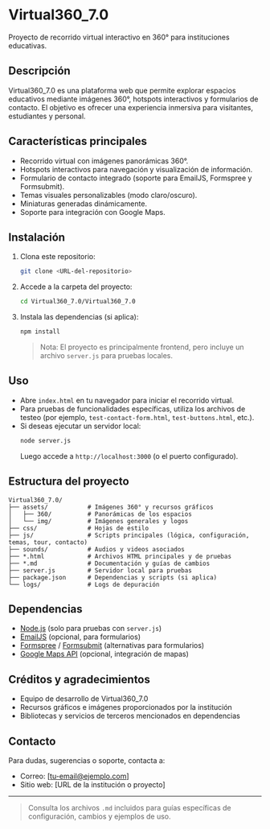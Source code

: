 # Virtual360_7.0

Proyecto de recorrido virtual interactivo en 360° para instituciones educativas.

## Descripción
Virtual360_7.0 es una plataforma web que permite explorar espacios educativos mediante imágenes 360°, hotspots interactivos y formularios de contacto. El objetivo es ofrecer una experiencia inmersiva para visitantes, estudiantes y personal.

## Características principales
- Recorrido virtual con imágenes panorámicas 360°.
- Hotspots interactivos para navegación y visualización de información.
- Formulario de contacto integrado (soporte para EmailJS, Formspree y Formsubmit).
- Temas visuales personalizables (modo claro/oscuro).
- Miniaturas generadas dinámicamente.
- Soporte para integración con Google Maps.

## Instalación
1. Clona este repositorio:
   ```bash
   git clone <URL-del-repositorio>
   ```
2. Accede a la carpeta del proyecto:
   ```bash
   cd Virtual360_7.0/Virtual360_7.0
   ```
3. Instala las dependencias (si aplica):
   ```bash
   npm install
   ```
   > Nota: El proyecto es principalmente frontend, pero incluye un archivo `server.js` para pruebas locales.

## Uso
- Abre `index.html` en tu navegador para iniciar el recorrido virtual.
- Para pruebas de funcionalidades específicas, utiliza los archivos de testeo (por ejemplo, `test-contact-form.html`, `test-buttons.html`, etc.).
- Si deseas ejecutar un servidor local:
   ```bash
   node server.js
   ```
   Luego accede a `http://localhost:3000` (o el puerto configurado).

## Estructura del proyecto
```
Virtual360_7.0/
├── assets/           # Imágenes 360° y recursos gráficos
│   ├── 360/          # Panorámicas de los espacios
│   └── img/          # Imágenes generales y logos
├── css/              # Hojas de estilo
├── js/               # Scripts principales (lógica, configuración, temas, tour, contacto)
├── sounds/           # Audios y videos asociados
├── *.html            # Archivos HTML principales y de pruebas
├── *.md              # Documentación y guías de cambios
├── server.js         # Servidor local para pruebas
├── package.json      # Dependencias y scripts (si aplica)
└── logs/             # Logs de depuración
```

## Dependencias
- [Node.js](https://nodejs.org/) (solo para pruebas con `server.js`)
- [EmailJS](https://www.emailjs.com/) (opcional, para formularios)
- [Formspree](https://formspree.io/) / [Formsubmit](https://formsubmit.co/) (alternativas para formularios)
- [Google Maps API](https://developers.google.com/maps) (opcional, integración de mapas)

## Créditos y agradecimientos
- Equipo de desarrollo de Virtual360_7.0
- Recursos gráficos e imágenes proporcionados por la institución
- Bibliotecas y servicios de terceros mencionados en dependencias

## Contacto
Para dudas, sugerencias o soporte, contacta a:
- Correo: [tu-email@ejemplo.com]
- Sitio web: [URL de la institución o proyecto]

---

> Consulta los archivos `.md` incluidos para guías específicas de configuración, cambios y ejemplos de uso. 